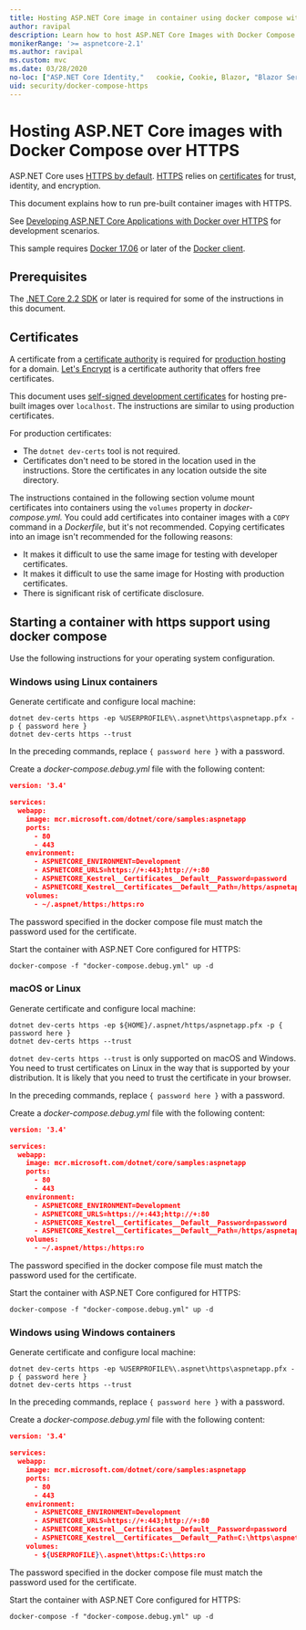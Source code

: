 ```yaml
---
title: Hosting ASP.NET Core image in container using docker compose with HTTPS
author: ravipal
description: Learn how to host ASP.NET Core Images with Docker Compose over HTTPS
monikerRange: '>= aspnetcore-2.1'
ms.author: ravipal
ms.custom: mvc
ms.date: 03/28/2020
no-loc: ["ASP.NET Core Identity,"   cookie, Cookie, Blazor, "Blazor Server", "Blazor WebAssembly", "Identity", "Let's Encrypt", Razor, SignalR]
uid: security/docker-compose-https
---
```

# Hosting ASP.NET Core images with Docker Compose over HTTPS


ASP.NET Core uses [HTTPS by default](/aspnet/core/security/enforcing-ssl). [HTTPS](https://en.wikipedia.org/wiki/HTTPS) relies on [certificates](https://en.wikipedia.org/wiki/Public_key_certificate) for trust, identity, and encryption.

This document explains how to run pre-built container images with HTTPS.

See [Developing ASP.NET Core Applications with Docker over HTTPS](https://github.com/dotnet/dotnet-docker/blob/master/samples/run-aspnetcore-https-development.md) for development scenarios.

This sample requires [Docker 17.06](https://docs.docker.com/release-notes/docker-ce) or later of the [Docker client](https://www.docker.com/products/docker).

## Prerequisites

The [.NET Core 2.2 SDK](https://dotnet.microsoft.com/download) or later is required for some of the instructions in this document.

## Certificates

A certificate from a [certificate authority](https://wikipedia.org/wiki/Certificate_authority) is required for [production hosting](https://blogs.msdn.microsoft.com/webdev/2017/11/29/configuring-https-in-asp-net-core-across-different-platforms/) for a domain. [Let's Encrypt](https://letsencrypt.org/) is a certificate authority that offers free certificates.

This document uses [self-signed development certificates](https://wikipedia.org/wiki/Self-signed_certificate) for hosting pre-built images over `localhost`. The instructions are similar to using production certificates.

For production certificates:

* The `dotnet dev-certs` tool is not required.
* Certificates don't need to be stored in the location used in the instructions. Store the certificates in any location outside the site directory.

The instructions contained in the following section volume mount certificates into containers using the `volumes` property in *docker-compose.yml.* You could add certificates into container images with a `COPY` command in a *Dockerfile*, but it's not recommended. Copying certificates into an image isn't recommended for the following reasons:

* It makes it difficult to use the same image for testing with developer certificates.
* It makes it difficult to use the same image for Hosting with production certificates.
* There is significant risk of certificate disclosure.

## Starting a container with https support using docker compose

Use the following instructions for your operating system configuration.

### Windows using Linux containers

Generate certificate and configure local machine:

```dotnetcli
dotnet dev-certs https -ep %USERPROFILE%\.aspnet\https\aspnetapp.pfx -p { password here }
dotnet dev-certs https --trust
```

In the preceding commands, replace `{ password here }` with a password.

Create a _docker-compose.debug.yml_ file with the following content:

```json
version: '3.4'

services:
  webapp:
    image: mcr.microsoft.com/dotnet/core/samples:aspnetapp
    ports:
      - 80
      - 443
    environment:
      - ASPNETCORE_ENVIRONMENT=Development
      - ASPNETCORE_URLS=https://+:443;http://+:80
      - ASPNETCORE_Kestrel__Certificates__Default__Password=password
      - ASPNETCORE_Kestrel__Certificates__Default__Path=/https/aspnetapp.pfx
    volumes:
      - ~/.aspnet/https:/https:ro
```
The password specified in the docker compose file must match the password used for the certificate.

Start the container with ASP.NET Core configured for HTTPS:

```console
docker-compose -f "docker-compose.debug.yml" up -d
```

### macOS or Linux

Generate certificate and configure local machine:

```dotnetcli
dotnet dev-certs https -ep ${HOME}/.aspnet/https/aspnetapp.pfx -p { password here }
dotnet dev-certs https --trust
```

`dotnet dev-certs https --trust` is only supported on macOS and Windows. You need to trust certificates on Linux in the way that is supported by your distribution. It is likely that you need to trust the certificate in your browser.

In the preceding commands, replace `{ password here }` with a password.

Create a _docker-compose.debug.yml_ file with the following content:

```json
version: '3.4'

services:
  webapp:
    image: mcr.microsoft.com/dotnet/core/samples:aspnetapp
    ports:
      - 80
      - 443
    environment:
      - ASPNETCORE_ENVIRONMENT=Development
      - ASPNETCORE_URLS=https://+:443;http://+:80
      - ASPNETCORE_Kestrel__Certificates__Default__Password=password
      - ASPNETCORE_Kestrel__Certificates__Default__Path=/https/aspnetapp.pfx
    volumes:
      - ~/.aspnet/https:/https:ro
```
The password specified in the docker compose file must match the password used for the certificate.

Start the container with ASP.NET Core configured for HTTPS:

```console
docker-compose -f "docker-compose.debug.yml" up -d
```

### Windows using Windows containers

Generate certificate and configure local machine:

```dotnetcli
dotnet dev-certs https -ep %USERPROFILE%\.aspnet\https\aspnetapp.pfx -p { password here }
dotnet dev-certs https --trust
```

In the preceding commands, replace `{ password here }` with a password.

Create a _docker-compose.debug.yml_ file with the following content:

```json
version: '3.4'

services:
  webapp:
    image: mcr.microsoft.com/dotnet/core/samples:aspnetapp
    ports:
      - 80
      - 443
    environment:
      - ASPNETCORE_ENVIRONMENT=Development
      - ASPNETCORE_URLS=https://+:443;http://+:80
      - ASPNETCORE_Kestrel__Certificates__Default__Password=password
      - ASPNETCORE_Kestrel__Certificates__Default__Path=C:\https\aspnetapp.pfx
    volumes:
      - ${USERPROFILE}\.aspnet\https:C:\https:ro
```
The password specified in the docker compose file must match the password used for the certificate.

Start the container with ASP.NET Core configured for HTTPS:

```console
docker-compose -f "docker-compose.debug.yml" up -d
```
